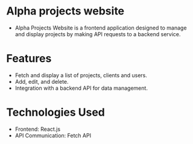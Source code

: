 # Alpha projects website

- Alpha Projects Website is a frontend application designed to manage and display projects by making API requests to a backend service.

# Features
- Fetch and display a list of projects, clients and users.
- Add, edit, and delete.
- Integration with a backend API for data management.


# Technologies Used
- Frontend: React.js
- API Communication: Fetch API

